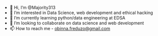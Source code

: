 - 👋 Hi, I’m @Majority313
- 👀 I’m interested in Data Science, web development and ethical hacking
- 🌱 I’m currently learning python/data engineering at EDSA
- 💞️ I’m looking to collaborate on data science and web development
- 📫 How to reach me - obinna.freduzo@gmail.com

<!---
Majority313/Majority313 is a ✨ special ✨ repository because its `README.md` (this file) appears on your GitHub profile.
You can click the Preview link to take a look at your changes.
--->
